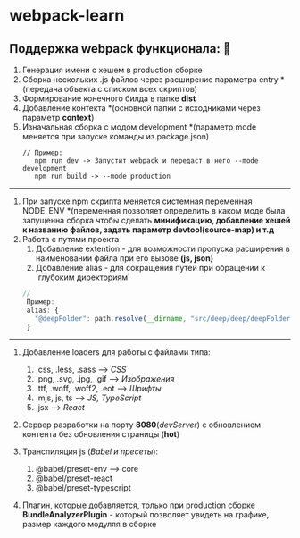# webpack-learn #
## Поддержка webpack функционала: 🎁
1. Генерация имени с хешем в production сборке
1. Сборка нескольких .js файлов через расширение параметра entry *(передача объекта с списком всех скриптов)
1. Формирование конечного билда в папке **dist**
1. Добавление контекта *(основной папки с исходниками через параметр **context**)
1. Изначальная сборка с модом development *(параметр mode меняется при запуске команды из package.json)
   ```
   // Пример:
      npm run dev -> Запустит webpack и передаст в него --mode development
      npm run build -> --mode production
    ```
_____
  
  
1. При запуске npm скрипта меняется системная переменная NODE_ENV *(переменная позволяет определить в каком моде была запущенна сборка чтобы сделать **минификацию, добавление хешей к названию файлов, задать параметр devtool(source-map) и т.д**
1. Работа с путями проекта
   1. Добавление extention - для возможности пропуска расширения в наименовании файла при его вызове **(js, json)**
   1. Добавление alias - для сокращения путей при обращении к 'глубоким директориям'
   ```javascript
   //
    Пример:
    alias: {
      "@deepFolder": path.resolve(__dirname, "src/deep/deep/deepFolder")
    }
   ```
  _____
  
  
1. Добавление loaders для работы с файлами типа:
   1. .css, .less, .sass --> *CSS*
   1. .png, .svg, .jpg, .gif --> *Изображения*
   1. .ttf, .woff, .woff2, .eot --> *Шрифты*
   1. .mjs, js, ts --> *JS, TypeScript*
   1. .jsx --> *React*

1. Сервер разработки на порту **8080**(*devServer*) с обновлением контента без обновления страницы (**hot**)
1. Транспиляция js (*Babel и пресеты*):
   1. @babel/preset-env --> core
   1. @babel/preset-react
   1. @babel/preset-typescript
1. Плагин, которые добавляется, только при production сборке **BundleAnalyzerPlugin** - который позволяет увидеть на графике, размер каждого модуляя в сборке
